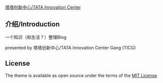 [塔塔创新中心/TATA Innovation Center](https://tata-innovation-center.github.io)

## 介绍/Introduction

一个知识（和生活？）整理Blog

presented by 塔塔创新中心/TATA Innovation Center Gang (TICG)

## License

The theme is available as open source under the terms of the [MIT License](http://opensource.org/licenses/MIT).
